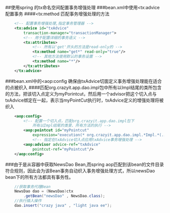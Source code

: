 ##使用spring 的tx命名空间配置事务增强处理
###bean.xml中使用<tx:advice 配置事务
####<tx:method 匹配事务增强处理的方法
```xml
	<!-- 配置事务增强处理,指定事务管理器 -->
	<tx:advice id="txAdvice" 
		transaction-manager="transactionManager">
		<!-- 用于配置详细的事务语义 -->
		<tx:attributes>
			<!-- 所有以'get'开头的方法是read-only的 -->
			<tx:method name="get*" read-only="true"/>
			<!-- 其他方法使用默认的事务设置 -->
			<tx:method name="*"/>
		</tx:attributes>
	</tx:advice>
```
###bean.xml中的<aop:config 确保由txAdvice切面定义事务增强处理能在适合的点被织入
####匹配org.crazyit.app.dao.impl包中所有以Impl结尾的类所包含的方法，把该切入点定义为myPorintcut，然后用一个advisor把这个切入点与txAdvice绑定在一起，表示当myPointCut执行时，txAdvice定义的增强处理将被织入
```xml
	<aop:config>
		<!-- 配置一个切入点，匹配org.crazyit.app.dao.impl包下
			所有以Impl结尾的类里、所有方法的执行 -->
		<aop:pointcut id="myPointcut"
			expression="execution(* org.crazyit.app.dao.impl.*Impl.*(..))"/>
			<!-- 指定在txAdvice切入点应用txAdvice事务增强处理 -->
		<aop:advisor advice-ref="txAdvice" 
			pointcut-ref="myPointcut"/>
	</aop:config>
```
###由于是从容器中获取NewsDao Bean,而spring aop匹配到该bean的文件目录符合规则，因此会为该Bean事务自动织入事务增强处理方式，所以newsDao bean下的所有方法都具有事务性。
```java
	//获取事务代理Bean
	NewsDao dao = (NewsDao)ctx
		.getBean("newsDao" , NewsDao.class);
	//执行插入操作
	dao.insert("crazy java" , "light java ee");
```
